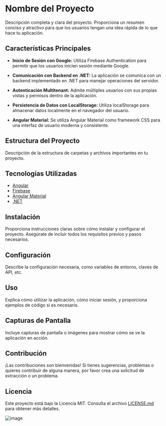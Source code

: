 # Nombre del Proyecto

Descripción completa y clara del proyecto. Proporciona un resumen conciso y atractivo para que los usuarios tengan una idea rápida de lo que hace tu aplicación.

## Características Principales

- **Inicio de Sesión con Google:** Utiliza Firebase Authentication para permitir que los usuarios inicien sesión mediante Google.

- **Comunicación con Backend en .NET:** La aplicación se comunica con un backend implementado en .NET para manejar operaciones del servidor.

- **Autenticación Multitenant:** Admite múltiples usuarios con sus propias vistas y permisos dentro de la aplicación.

- **Persistencia de Datos con LocalStorage:** Utiliza localStorage para almacenar datos localmente en el navegador del usuario.

- **Angular Material:** Se utiliza Angular Material como framework CSS para una interfaz de usuario moderna y consistente.

## Estructura del Proyecto

Descripción de la estructura de carpetas y archivos importantes en tu proyecto.

## Tecnologías Utilizadas

- [Angular](https://angular.io/)
- [Firebase](https://firebase.google.com/)
- [Angular Material](https://material.angular.io/)
- [.NET](https://dotnet.microsoft.com/)

## Instalación

Proporciona instrucciones claras sobre cómo instalar y configurar el proyecto. Asegúrate de incluir todos los requisitos previos y pasos necesarios.

## Configuración

Describe la configuración necesaria, como variables de entorno, claves de API, etc.

## Uso

Explica cómo utilizar la aplicación, cómo iniciar sesión, y proporciona ejemplos de código si es necesario.

## Capturas de Pantalla

Incluye capturas de pantalla o imágenes para mostrar cómo se ve la aplicación en acción.

## Contribución

¡Las contribuciones son bienvenidas! Si tienes sugerencias, problemas o quieres contribuir de alguna manera, por favor crea una solicitud de extracción o un problema.

## Licencia

Este proyecto está bajo la Licencia MIT. Consulta el archivo [LICENSE.md](LICENSE.md) para obtener más detalles.

![image](https://github.com/CintiaLeal/FrontendMicrob/assets/66495366/c27893c9-6ed4-496d-87bc-95fb9e4748af)
